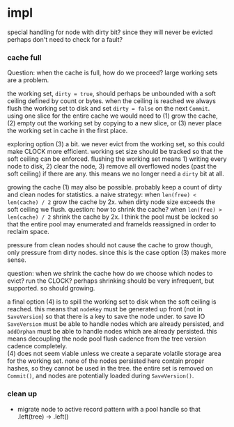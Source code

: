 # impl

special handling for node with dirty bit? since they will never be evicted perhaps don't need to check 
for a fault?
 
### cache full
Question: when the cache is full, how do we proceed? large working sets are a problem.

the working set, `dirty = true`, should perhaps be unbounded with a soft ceiling defined by count or bytes.
when the ceiling is reached we always flush the working set to disk and set `dirty = false` on the next 
`Commit`.   using one slice for the entire cache we would need to (1) grow the cache, (2) empty out the 
working set by copying to a new slice, or (3) never place the working set in cache in the first place.

exploring option (3) a bit.  we never evict from the working set, so this could make CLOCK more efficient. 
working set size should be tracked so that the soft ceiling can be enforced.  flushing the working set 
means 1) writing every node to disk, 2) clear the node, 3) remove all overflowed nodes (past the soft 
ceiling) if there are any.  this means we no longer need a `dirty` bit at all.

growing the cache (1) may also be possible.  probably keep a count of dirty and clean nodes for statistics.
a naive strategy: when `len(free) < len(cache) / 2` grow the cache by 2x.  when dirty node size exceeds 
the soft ceiling we flush.  question: how to shrink the cache?  when `len(free) > len(cache) / 2` shrink 
the cache by 2x.  I think the pool must be locked so that the entire pool may enumerated and frameIds 
reassigned in order to reclaim space.

pressure from clean nodes should not cause the cache to grow though, only pressure from dirty nodes. 
since this is the case option (3) makes more sense.

question: when we shrink the cache how do we choose which nodes to evict? run the CLOCK? perhaps shrinking 
should be very infrequent, but supported. so should growing.  

a final option (4) is to spill the working set to disk when the soft ceiling is reached.  this means that 
`nodeKey` must be generated up front (not in `SaveVersion`) so that there is a key to save the node under. 
to save IO `SaveVersion` must be able to handle nodes which are already persisted, and `addOrphan` must be 
able to handle nodes which are already persisted.  this means decoupling the node pool flush cadence from 
the tree version cadence completely.  
(4) does not seem viable unless we create a separate volatile storage area for the working set. none 
of the nodes persisted here contain proper hashes, so they cannot be used in the tree.  the entire set is 
removed on `Commit()`, and nodes are potentially loaded during `SaveVersion()`.

### clean up

- migrate node to active record pattern with a pool handle so that .left(tree) -> .left()